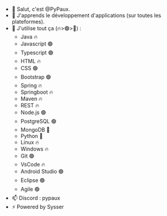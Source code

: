 - 👋 Salut, c'est @PyPaux.
- 🌱 J'apprends le développement d'applications (sur toutes les plateformes).
- 💞️ J'utilise tout ça (🔥>🟢>🚧) :
    - Java 🔥
    - Javascript 🟢
    - Typescript 🟢
    - HTML 🔥
    - CSS 🟢
    - Bootstrap 🟢
    - Spring 🔥
    - Springboot 🔥
    - Maven 🔥
    - REST 🔥
    - Node.js 🟢
    - PostgreSQL 🟢
    - MongoDB 🚧
    - Python 🚧
    - Linux 🔥
    - Windows 🔥
    - Git 🟢
    - VsCode 🔥
    - Android Studio 🟢
    - Eclipse 🟢
    - Agile 🟢
- 📫 Discord : pypaux
- ⚡ Powered by Sysser
